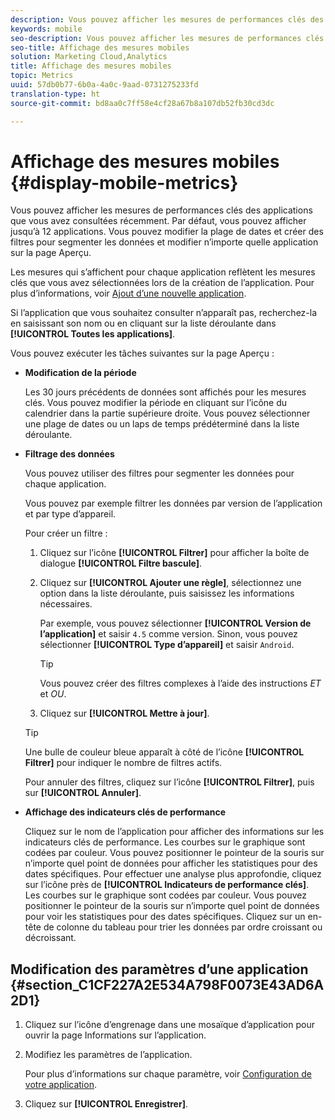 ```yaml
---
description: Vous pouvez afficher les mesures de performances clés des applications que vous avez consultées récemment. Par défaut, vous pouvez afficher jusqu’à 12 applications. Vous pouvez modifier la plage de dates et créer des filtres pour segmenter les données et modifier n’importe quelle application sur la page Aperçu.
keywords: mobile
seo-description: Vous pouvez afficher les mesures de performances clés des applications que vous avez consultées récemment. Par défaut, vous pouvez afficher jusqu’à 12 applications. Vous pouvez modifier la plage de dates et créer des filtres pour segmenter les données et modifier n’importe quelle application sur la page Aperçu.
seo-title: Affichage des mesures mobiles
solution: Marketing Cloud,Analytics
title: Affichage des mesures mobiles
topic: Metrics
uuid: 57db0b77-6b0a-4a0c-9aad-0731275233fd
translation-type: ht
source-git-commit: bd8aa0c7ff58e4cf28a67b8a107db52fb30cd3dc

---
```



# Affichage des mesures mobiles {#display-mobile-metrics}

Vous pouvez afficher les mesures de performances clés des applications que vous avez consultées récemment. Par défaut, vous pouvez afficher jusqu’à 12 applications. Vous pouvez modifier la plage de dates et créer des filtres pour segmenter les données et modifier n’importe quelle application sur la page Aperçu.

Les mesures qui s’affichent pour chaque application reflètent les mesures clés que vous avez sélectionnées lors de la création de l’application. Pour plus d’informations, voir  [Ajout d’une nouvelle application](/help/using/manage-apps/t-new-app.md).

Si l’application que vous souhaitez consulter n’apparaît pas, recherchez-la en saisissant son nom ou en cliquant sur la liste déroulante dans **[!UICONTROL Toutes les applications]**.

Vous pouvez exécuter les tâches suivantes sur la page Aperçu :

* **Modification de la période**

   Les 30 jours précédents de données sont affichés pour les mesures clés. Vous pouvez modifier la période en cliquant sur l’icône du calendrier dans la partie supérieure droite. Vous pouvez sélectionner une plage de dates ou un laps de temps prédéterminé dans la liste déroulante.

* **Filtrage des données**

   Vous pouvez utiliser des filtres pour segmenter les données pour chaque application.

   Vous pouvez par exemple filtrer les données par version de l’application et par type d’appareil.

   Pour créer un filtre :

   1. Cliquez sur l’icône **[!UICONTROL Filtrer]** pour afficher la boîte de dialogue **[!UICONTROL Filtre bascule]**.
   1. Cliquez sur **[!UICONTROL Ajouter une règle]**, sélectionnez une option dans la liste déroulante, puis saisissez les informations nécessaires.

      Par exemple, vous pouvez sélectionner **[!UICONTROL Version de l’application]** et saisir `4.5` comme version. Sinon, vous pouvez sélectionner **[!UICONTROL Type d’appareil]** et saisir `Android`.

      >[!TIP]
      >
      >Vous pouvez créer des filtres complexes à l’aide des instructions *ET* et *OU*.

   1. Cliquez sur **[!UICONTROL Mettre à jour]**.
   >[!TIP]
   >
   >Une bulle de couleur bleue apparaît à côté de l’icône **[!UICONTROL Filtrer]** pour indiquer le nombre de filtres actifs.

   Pour annuler des filtres, cliquez sur l’icône **[!UICONTROL Filtrer]**, puis sur **[!UICONTROL Annuler]**.

* **Affichage des indicateurs clés de performance**

   Cliquez sur le nom de l’application pour afficher des informations sur les indicateurs clés de performance. Les courbes sur le graphique sont codées par couleur. Vous pouvez positionner le pointeur de la souris sur n’importe quel point de données pour afficher les statistiques pour des dates spécifiques. Pour effectuer une analyse plus approfondie, cliquez sur l’icône près de **[!UICONTROL Indicateurs de performance clés]**. Les courbes sur le graphique sont codées par couleur. Vous pouvez positionner le pointeur de la souris sur n’importe quel point de données pour voir les statistiques pour des dates spécifiques. Cliquez sur un en-tête de colonne du tableau pour trier les données par ordre croissant ou décroissant.

## Modification des paramètres d’une application {#section_C1CF227A2E534A798F0073E43AD6A2D1}

1. Cliquez sur l’icône d’engrenage dans une mosaïque d’application pour ouvrir la page Informations sur l’application.
1. Modifiez les paramètres de l’application.

   Pour plus d’informations sur chaque paramètre, voir  [Configuration de votre application](/help/using/c-manage-app-settings/c-mob-confg-app/c-mob-confg-app.md).

1. Cliquez sur **[!UICONTROL Enregistrer]**.
